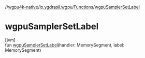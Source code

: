 //[wgpu4k-native](../../../index.md)/[io.ygdrasil.wgpu](../index.md)/[Functions](index.md)/[wgpuSamplerSetLabel](wgpu-sampler-set-label.md)

# wgpuSamplerSetLabel

[jvm]\
fun [wgpuSamplerSetLabel](wgpu-sampler-set-label.md)(handler: MemorySegment, label: MemorySegment)